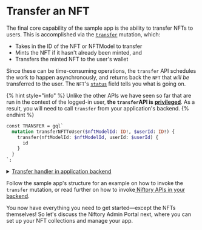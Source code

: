 # Transfer an NFT

The final core capability of the sample app is the ability to transfer NFTs to users. This is accomplished via the [`transfer`](https://api-docs-niftory.vercel.app/#mutation-transfer) mutation, which:

* Takes in the ID of the NFT or NFTModel to transfer
* Mints the NFT if it hasn't already been minted, and
* Transfers the minted NFT to the user's wallet

Since these can be time-consuming operations, the `transfer` API schedules the work to happen asynchronously, and returns back the `NFT` that _will be_ transferred to the user. The `NFT`'s [`status`](https://api-docs-niftory.vercel.app/#definition-NFT) field tells you what is going on.

{% hint style="info" %}
Unlike the other APIs we have seen so far that are run in the context of the logged-in user, **the `transfer`API is** [**privileged**](../../core-concepts/authentication/privileged-authentication.md). As a result, you will need to call `transfer` from your application's backend.
{% endhint %}

```graphql
const TRANSFER = gql`
  mutation transferNFTToUser($nftModelId: ID!, $userId: ID!) {
    transfer(nftModelId: $nftModelId, userId: $userId) {
      id
    }
  }
`;
```

<details>

<summary><a href="https://github.com/Niftory/niftory-samples/blob/main/basic-app/pages/api/nft/[nftModelId]/transfer.ts">Transfer handler in application backend</a></summary>

```javascript
const handler: NextApiHandler = async (req, res) => {
  const { nftModelId, userId } = req.query;

  if (req.method !== "POST") {
    res.status(405).end();
    return;
  }

  const signedIn = !!getToken({ req });
  if (!signedIn) {
    res.status(401).send("You must be signed in to transfer NFTs");
  }

  if (!nftModelId) {
    res.status(400).send("nftModelId is required");
    return;
  }

  const client = await getBackendGraphQLClient();
  const sdk = getSdk(client);

  const data = await sdk.transferNFTToUser({
    nftModelId: nftModelId as string,
    userId: userId as string,
  });

  res.status(200).json(data);
};
```

</details>

Follow the sample app's structure for an example on how to invoke the `transfer` mutation, or read further on how to invoke[ Niftory APIs in your backend](../../../sample-app/anatomy-of-a-niftory-app/broken-reference/).

You now have everything you need to get started—except the NFTs themselves! So let's discuss the Niftory Admin Portal next, where you can set up your NFT collections and manage your app.
